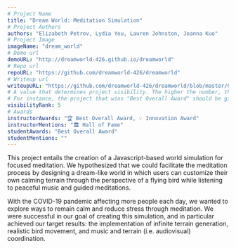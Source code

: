 ```yaml
---
# Project Name
title: "Dream World: Meditation Simulation"
# Project Authors
authors: "Elizabeth Petrov, Lydia You, Lauren Johnston, Joanna Kuo"
# Project Image
imageName: "dream_world"
# Demo url
demoURL: "http://dreamworld-426.github.io/dreamworld"
# Repo url
repoURL: "https://github.com/dreamworld-426/dreamworld"
# Writeup url
writeupURL: "https://github.com/dreamworld-426/dreamworld/blob/master/COS_426_Writeup.pdf"
# A value that determines project visibility. The higher the number, the closer it will appear to the top
# For instance, the project that wins "Best Overall Award" should be given the highest visibilityRank
visibilityRank: 5
# Awards
instructorAwards: "🏆 Best Overall Award, 💡 Innovation Award"
instructorMentions: "🏛️ Hall of Fame"
studentAwards: "Best Overall Award"
studentMentions: ""
---
```

This project entails the creation of a Javascript-based world simulation for focused meditation. We hypothesized that we could facilitate the meditation process by designing a dream-like world in which users can customize their own calming terrain through the perspective of a flying bird while listening to peaceful music and guided meditations.

With the COVID-19 pandemic affecting more people each day, we wanted to explore ways to remain calm and reduce stress through meditation. We were successful in our goal of creating this simulation, and in particular achieved our target results: the implementation of infinite terrain generation, realistic bird movement, and music and terrain (i.e. audiovisual) coordination.
